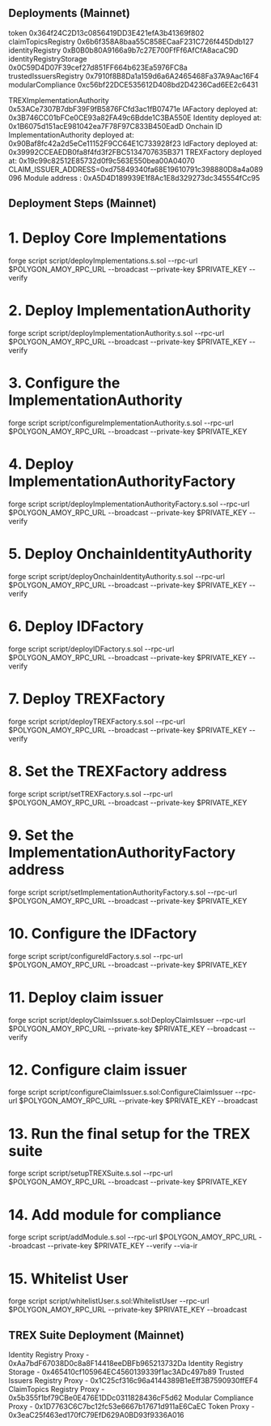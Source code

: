 ## Deployments (Mainnet)

  token 0x364f24C2D13c0856419DD3E421efA3b41369f802
  claimTopicsRegistry 0x6b6f358A8baa55C858ECaaF231C726f445Ddb127
  identityRegistry 0xB0B0b80A9166a9b7c27E700FfFf6AfCfA8acaC9D
  identityRegistryStorage 0x0C59D4D07F39cef27d851FF664b623Ea5976FC8a
  trustedIssuersRegistry 0x7910f8B8Da1a159d6a6A2465468Fa37A9Aac16F4
  modularCompliance 0xc56bf22DCE535612D408bd2D4236Cad6EE2c6431

  TREXImplementationAuthority 0x53ACe7307B7dbF39F9fB5876FCfd3ac1fB07471e
  IAFactory deployed at: 0x3B746CC01bFCe0CE93a82FA49c6Bdde1C3BA550E
  Identity deployed at: 0x1B6075d151acE981042ea7F78F97C833B450EadD
  Onchain ID ImplementationAuthority deployed at: 0x90Baf8fc42a2d5eCe11152F9CC64E1C733928f23
  IdFactory deployed at: 0x39992CCEAEDB0fa8f4fd3f2FBC5134707635B371
  TREXFactory deployed at: 0x19c99c82512E85732d0f9c563E550bea00A04070
  CLAIM_ISSUER_ADDRESS=0xd75849340fa68E19610791c398880D8a4a089096
  Module address : 0xA5D4D189939E1f8Ac1E8d329273dc345554fCc95

## Deployment Steps (Mainnet)

# 1. Deploy Core Implementations
forge script script/deployImplementations.s.sol --rpc-url $POLYGON_AMOY_RPC_URL --broadcast --private-key $PRIVATE_KEY --verify

# 2. Deploy ImplementationAuthority
forge script script/deployImplementationAuthority.s.sol --rpc-url $POLYGON_AMOY_RPC_URL --broadcast --private-key $PRIVATE_KEY --verify

# 3. Configure the ImplementationAuthority
forge script script/configureImplementationAuthority.s.sol --rpc-url $POLYGON_AMOY_RPC_URL --broadcast --private-key $PRIVATE_KEY

# 4. Deploy ImplementationAuthorityFactory
forge script script/deployImplementationAuthorityFactory.s.sol --rpc-url $POLYGON_AMOY_RPC_URL --broadcast --private-key $PRIVATE_KEY --verify

# 5. Deploy OnchainIdentityAuthority
forge script script/deployOnchainIdentityAuthority.s.sol --rpc-url $POLYGON_AMOY_RPC_URL --broadcast --private-key $PRIVATE_KEY --verify

# 6. Deploy IDFactory
forge script script/deployIDFactory.s.sol --rpc-url $POLYGON_AMOY_RPC_URL --broadcast --private-key $PRIVATE_KEY --verify

# 7. Deploy TREXFactory
forge script script/deployTREXFactory.s.sol --rpc-url $POLYGON_AMOY_RPC_URL --broadcast --private-key $PRIVATE_KEY --verify

# 8. Set the TREXFactory address
forge script script/setTREXFactory.s.sol --rpc-url $POLYGON_AMOY_RPC_URL --broadcast --private-key $PRIVATE_KEY

# 9. Set the ImplementationAuthorityFactory address
forge script script/setImplementationAuthorityFactory.s.sol --rpc-url $POLYGON_AMOY_RPC_URL --broadcast --private-key $PRIVATE_KEY

# 10. Configure the IDFactory
forge script script/configureIdFactory.s.sol --rpc-url $POLYGON_AMOY_RPC_URL --broadcast --private-key $PRIVATE_KEY

# 11. Deploy claim issuer
forge script script/deployClaimIssuer.s.sol:DeployClaimIssuer --rpc-url $POLYGON_AMOY_RPC_URL --private-key $PRIVATE_KEY --broadcast --verify

# 12. Configure claim issuer
forge script script/configureClaimIssuer.s.sol:ConfigureClaimIssuer --rpc-url $POLYGON_AMOY_RPC_URL --private-key $PRIVATE_KEY --broadcast

# 13. Run the final setup for the TREX suite
forge script script/setupTREXSuite.s.sol --rpc-url $POLYGON_AMOY_RPC_URL --broadcast --private-key $PRIVATE_KEY

# 14. Add module for compliance
forge script script/addModule.s.sol --rpc-url $POLYGON_AMOY_RPC_URL --broadcast --private-key $PRIVATE_KEY --verify --via-ir

# 15. Whitelist User
forge script script/whitelistUser.s.sol:WhitelistUser --rpc-url $POLYGON_AMOY_RPC_URL --private-key $PRIVATE_KEY --broadcast


## TREX Suite Deployment (Mainnet)

Identity Registry Proxy - 0xAa7bdF67038D0c8a8F14418eeDBFb965213732Da
Identity Registry Storage - 0x465410cf105964EC4560139339f1ac3ADc497b89
Trusted Issuers Registry Proxy - 0x1C25cf316c96a4144389B1eEff3B7590930ffEF4
ClaimTopics Registry Proxy - 0x5b355f1bf79CBe0E476E1DDc0311828436cF5d62 
Modular Compliance Proxy - 0x1D7763C6C7bc12fc53e6667b17671d911aE6CaEC
Token Proxy - 0x3eaC25f463ed170fC79EfD629A0BD93f9336A016
